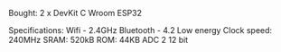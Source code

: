 Bought:
2 x DevKit C Wroom ESP32

Specifications: 
Wifi - 2.4GHz
Bluetooth - 4.2 Low energy
Clock speed: 240MHz
SRAM: 520kB
ROM: 44KB
ADC 2 12 bit